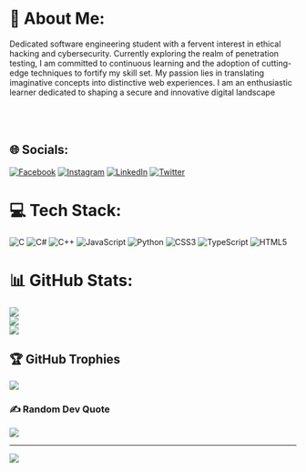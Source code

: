 # 💫 About Me:
Dedicated software engineering student with a fervent interest in ethical hacking and cybersecurity. Currently exploring the realm of penetration testing, I am committed to continuous learning and the adoption of cutting-edge techniques to fortify my skill set. My passion lies in translating imaginative concepts into distinctive web experiences. I am an enthusiastic learner dedicated to shaping a secure and innovative digital landscape<br><br><br><br>


## 🌐 Socials:
[![Facebook](https://img.shields.io/badge/Facebook-%231877F2.svg?logo=Facebook&logoColor=white)](https://facebook.com/Karimbenkhira.contact1/) [![Instagram](https://img.shields.io/badge/Instagram-%23E4405F.svg?logo=Instagram&logoColor=white)](https://instagram.com/karim.vpn) [![LinkedIn](https://img.shields.io/badge/LinkedIn-%230077B5.svg?logo=linkedin&logoColor=white)](https://linkedin.com/in/karim-benkhira/) [![Twitter](https://img.shields.io/badge/Twitter-%231DA1F2.svg?logo=Twitter&logoColor=white)](https://twitter.com/Karim_Benkhira) 

# 💻 Tech Stack:
![C](https://img.shields.io/badge/c-%2300599C.svg?style=for-the-badge&logo=c&logoColor=white) ![C#](https://img.shields.io/badge/c%23-%23239120.svg?style=for-the-badge&logo=csharp&logoColor=white) ![C++](https://img.shields.io/badge/c++-%2300599C.svg?style=for-the-badge&logo=c%2B%2B&logoColor=white) ![JavaScript](https://img.shields.io/badge/javascript-%23323330.svg?style=for-the-badge&logo=javascript&logoColor=%23F7DF1E) ![Python](https://img.shields.io/badge/python-3670A0?style=for-the-badge&logo=python&logoColor=ffdd54) ![CSS3](https://img.shields.io/badge/css3-%231572B6.svg?style=for-the-badge&logo=css3&logoColor=white) ![TypeScript](https://img.shields.io/badge/typescript-%23007ACC.svg?style=for-the-badge&logo=typescript&logoColor=white) ![HTML5](https://img.shields.io/badge/html5-%23E34F26.svg?style=for-the-badge&logo=html5&logoColor=white)
# 📊 GitHub Stats:
![](https://github-readme-stats.vercel.app/api?username=Karim-Benkhira&theme=highcontrast&hide_border=false&include_all_commits=false&count_private=false)<br/>
![](https://github-readme-streak-stats.herokuapp.com/?user=Karim-Benkhira&theme=highcontrast&hide_border=false)<br/>
![](https://github-readme-stats.vercel.app/api/top-langs/?username=Karim-Benkhira&theme=highcontrast&hide_border=false&include_all_commits=false&count_private=false&layout=compact)

## 🏆 GitHub Trophies
![](https://github-profile-trophy.vercel.app/?username=Karim-Benkhira&theme=radical&no-frame=false&no-bg=true&margin-w=4)

### ✍️ Random Dev Quote
![](https://quotes-github-readme.vercel.app/api?type=horizontal&theme=radical)

---
[![](https://visitcount.itsvg.in/api?id=Karim-Benkhira&icon=0&color=0)](https://visitcount.itsvg.in)

<!-- Proudly created with GPRM ( https://gprm.itsvg.in ) -->
